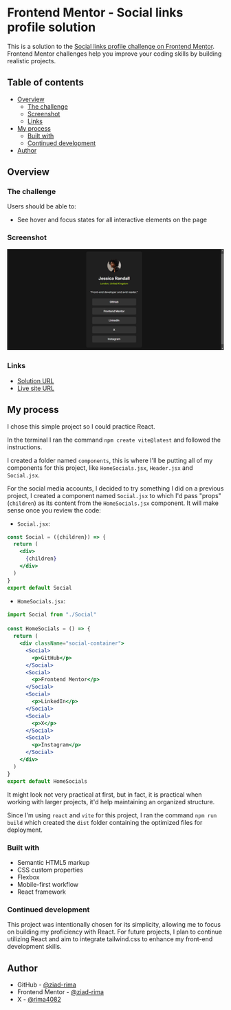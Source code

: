 # Frontend Mentor - Social links profile solution

This is a solution to the [Social links profile challenge on Frontend Mentor](https://www.frontendmentor.io/challenges/social-links-profile-UG32l9m6dQ). Frontend Mentor challenges help you improve your coding skills by building realistic projects. 

## Table of contents

- [Overview](#overview)
  - [The challenge](#the-challenge)
  - [Screenshot](#screenshot)
  - [Links](#links)
- [My process](#my-process)
  - [Built with](#built-with)
  - [Continued development](#continued-development)
- [Author](#author)

## Overview

### The challenge

Users should be able to:

- See hover and focus states for all interactive elements on the page

### Screenshot

![](./public/assets/images/Screenshot.png)

### Links

- [Solution URL](https://www.frontendmentor.io/solutions/react-social-links-profile-CXoX0N7WJ7)
- [Live site URL](https://socialprofilefrontend.netlify.app/)

## My process

I chose this simple project so I could practice React. 

In the terminal I ran the command `npm create vite@latest` and followed the instructions.

I created a folder named `components`, this is where I'll be putting all of my components for this project, like `HomeSocials.jsx`, `Header.jsx` and `Social.jsx`.

For the social media accounts, I decided to try something I did on a previous project, I created a component named `Social.jsx` to which I'd pass "props" (`children`) as its content from the `HomeSocials.jsx` component. It will make sense once you review the code:
- `Social.jsx`:
```jsx
const Social = ({children}) => {
  return (
    <div>
      {children}
    </div>
  )
}
export default Social
```
- `HomeSocials.jsx`:
```jsx
import Social from "./Social"

const HomeSocials = () => {
  return (
    <div className="social-container">
      <Social>
        <p>GitHub</p>
      </Social>
      <Social>
        <p>Frontend Mentor</p>
      </Social>
      <Social>
        <p>LinkedIn</p>
      </Social>
      <Social>
        <p>X</p>
      </Social>
      <Social>
        <p>Instagram</p>
      </Social>
    </div>
  )
}
export default HomeSocials
```
It might look not very practical at first, but in fact, it is practical when working with larger projects, it'd help maintaining an organized structure.

Since I'm using `react` and `vite` for this project, I ran the command `npm run build` which created the `dist` folder containing the optimized files for deployment.
### Built with

- Semantic HTML5 markup
- CSS custom properties
- Flexbox
- Mobile-first workflow
- React framework

### Continued development

This project was intentionally chosen for its simplicity, allowing me to focus on building my proficiency with React. For future projects, I plan to continue utilizing React and aim to integrate tailwind.css to enhance my front-end development skills.

## Author

- GitHub - [@ziad-rima](https://github.com/ziad-rima)
- Frontend Mentor - [@ziad-rima](https://www.frontendmentor.io/profile/ziad-rima)
- X - [@rima4082](https://x.com/rima4082)

